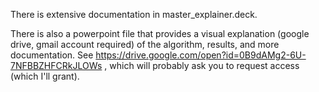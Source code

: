 There is extensive documentation in master_explainer.deck.

There is also a powerpoint file that provides a visual explanation (google drive, gmail account required) of the algorithm, results, and more documentation.  See https://drive.google.com/open?id=0B9dAMg2-6U-7NFBBZHFCRkJLOWs , which will probably ask you to request access (which I'll grant).
